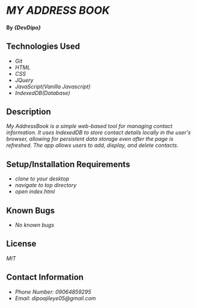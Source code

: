 # _MY ADDRESS BOOK_

#### By _**{DevDipo}**_

## Technologies Used

* _Git_
* _HTML_
* _CSS_
* _JQuery_
* _JavaScript(Vanilla Javascript)_
* _IndexedDB(Database)_

## Description

_My AddressBook is a simple web-based tool for managing contact information. It uses IndexedDB to store contact details locally in the user's browser, allowing for persistent data storage even after the page is refreshed. The app allows users to add, display, and delete contacts._

## Setup/Installation Requirements

* _clone to your desktop_
* _navigate to top directory_
* _open index.html_


## Known Bugs

* _No known bugs_

## License

_MIT_

## Contact Information

* _Phone Number: 09064859295_
* _Email: dipoajileye05@gmail.com_
